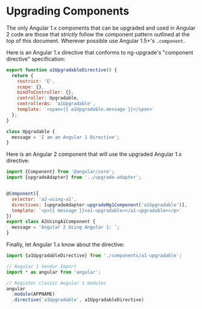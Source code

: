 # Upgrading Components

The only Angular 1.x components that can be upgraded and used in Angular 2 code
are those that _strictly_ follow the component pattern outlined at the top of
this document. Wherever possible use Angular 1.5+'s `.component`.

Here is an Angular 1.x directive that conforms to ng-upgrade's "component 
directive" specification: 

```js
export function a1UpgradableDirective() {
  return {
    restrict: 'E',
    scope: {},
    bindToController: {},
    controller: Upgradable,
    controllerAs: 'a1Upgradable',
    template: `<span>{{ a1Upgradable.message }}</span>`
  };
}

class Upgradable {
  message = 'I am an Angular 1 Directive';
}
```

Here is an Angular 2 component that will use the upgraded Angular 1.x
directive:

```js
import {Component} from '@angular/core';
import {upgradeAdapter} from '../upgrade-adapter';


@Component({
  selector: 'a2-using-a1',
  directives: [upgradeAdapter.upgradeNg1Component('a1Upgradable')],
  template: `<p>{{ message }}<a1-upgradable></a1-upgradable></p>`
})
export class A2UsingA1Component {
  message = 'Angular 2 Using Angular 1: ';
}
```

Finally, let Angular 1.x know about the directive:

```js
import {a1UpgradableDirective} from './components/a1-upgradable';

// Angular 1 Vendor Import
import * as angular from 'angular';

// Register classic Angular 1 modules
angular
  .module(APPNAME)
  .directive('a1Upgradable', a1UpgradableDirective)

```
